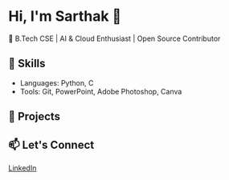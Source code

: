 # Hi, I'm Sarthak 👋

🚀 B.Tech CSE | AI & Cloud Enthusiast | Open Source Contributor

## 🧠 Skills
- Languages: Python, C
- Tools: Git, PowerPoint, Adobe Photoshop, Canva

## 💼 Projects


## 📫 Let's Connect
[LinkedIn](linkedin.com/in/sarthakluthra)
